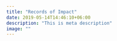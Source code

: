 ```yaml
---
title: "Records of Impact"
date: 2019-05-14T14:46:10+06:00
description: "This is meta description"
image: ""
---
```

